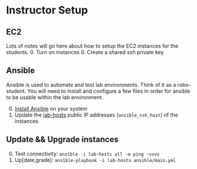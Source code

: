 # Instructor Setup

## EC2

  Lots of notes will go here about how to setup the EC2 instances for the students.
  0. Turn on instances
  0. Create a shared ssh private key

## Ansible
  Ansible is used to automate and test lab environments.  Think of it as a robo-student.  You will need to install and configure a few files in order for ansible to be usable within the lab environment.

  0. [Install Ansible](http://docs.ansible.com/ansible/intro_installation.html) on your system
  0. Update the [lab-hosts](../lab-hosts) public IP addresses (`ansible_ssh_host`) of the instances

## Update && Upgrade instances

  0. Test connectivity: `ansible -i lab-hosts all -m ping -vvvv`
  0. Up[date,grade]: `ansible-playbook -i lab-hosts ansible/main.yml`
